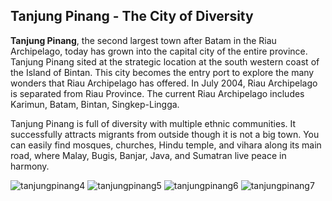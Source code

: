 ## Tanjung Pinang - The City of Diversity

__Tanjung Pinang__, the second largest town after Batam in the Riau Archipelago, today has grown into the capital city of the entire province. 
Tanjung Pinang sited at the strategic location at the south western coast of the Island of Bintan. 
This city becomes the entry port to explore the many wonders that Riau Archipelago has offered. 
In July 2004, Riau Archipelago is separated from Riau Province. The current Riau Archipelago includes Karimun, Batam, Bintan, Singkep-Lingga.

Tanjung Pinang is full of diversity with multiple ethnic communities. It successfully attracts migrants from outside though it is not a big town. 
You can easily find mosques, churches, Hindu temple, and vihara along its main road, where Malay, Bugis, Banjar, Java, and Sumatran live peace in harmony.

![tanjungpinang4](https://github.com/wendyjaya/wendyjaya.github.io/blob/main/penyengat-island.jpg)
![tanjungpinang5](https://github.com/wendyjaya/wendyjaya.github.io/blob/main/photo2jpg.jpg)
![tanjungpinang6](https://github.com/wendyjaya/wendyjaya.github.io/blob/main/photo4jpg.jpg)
![tanjungpinang7](https://github.com/wendyjaya/wendyjaya.github.io/blob/main/photo5jpg.jpg)
